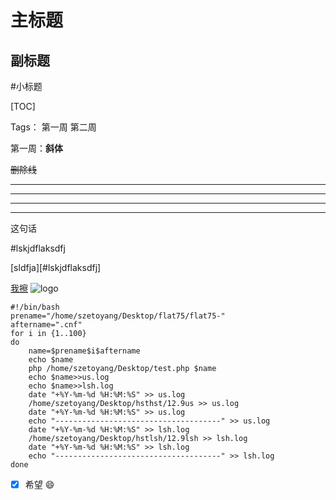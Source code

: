 主标题
==
副标题
---
#小标题

[TOC]

Tags： 第一周 第二周

第一周：**斜体**

~~删除线~~

---

---

***
___

这句话  

#lskjdflaksdfj

[sldfja][#lskjdflaksdfj]



[我擦](http://www.baidu.com)
![logo](http://szetoyang.com:9999/logo.png)
```shell script
#!/bin/bash
prename="/home/szetoyang/Desktop/flat75/flat75-"
aftername=".cnf"
for i in {1..100}
do
	name=$prename$i$aftername
	echo $name
	php /home/szetoyang/Desktop/test.php $name
	echo $name>>us.log
	echo $name>>lsh.log
	date "+%Y-%m-%d %H:%M:%S" >> us.log
	/home/szetoyang/Desktop/hsthst/12.9us >> us.log
	date "+%Y-%m-%d %H:%M:%S" >> us.log
	echo "-------------------------------------" >> us.log
	date "+%Y-%m-%d %H:%M:%S" >> lsh.log
	/home/szetoyang/Desktop/hstlsh/12.9lsh >> lsh.log
	date "+%Y-%m-%d %H:%M:%S" >> lsh.log
	echo "-------------------------------------" >> lsh.log
done
```

- [x] 希望 :smile: